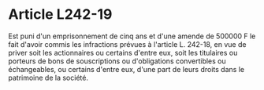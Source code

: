# Article L242-19

Est puni d'un emprisonnement de cinq ans et d'une amende de 500000 F le fait d'avoir commis les infractions prévues à l'article L. 242-18, en vue de priver soit les actionnaires ou certains d'entre eux, soit les titulaires ou porteurs de bons de souscriptions ou d'obligations convertibles ou échangeables, ou certains d'entre eux, d'une part de leurs droits dans le patrimoine de la société.
